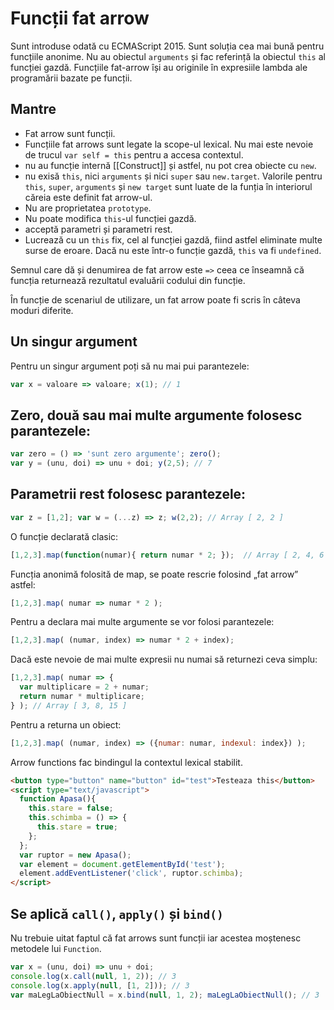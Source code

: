 # Funcții fat arrow

Sunt introduse odată cu ECMAScript 2015. Sunt soluția cea mai bună pentru funcțiile anonime. Nu au obiectul `arguments` și fac referință la obiectul `this` al funcției gazdă.
Funcțiile fat-arrow își au originile în expresiile lambda ale programării bazate pe funcții.

## Mantre

- Fat arrow sunt funcții.
- Funcțiile fat arrows sunt legate la scope-ul lexical. Nu mai este nevoie de trucul `var self = this` pentru a accesa contextul.
- nu au funcție internă [[Construct]] și astfel, nu pot crea obiecte cu `new`.
- nu exisă `this`, nici `arguments` și nici `super` sau `new.target`. Valorile pentru `this`, `super`, `arguments` și `new target` sunt luate de la funția în interiorul căreia este definit fat arrow-ul.
- Nu are proprietatea `prototype`.
- Nu poate modifica `this`-ul funcției gazdă.
- acceptă parametri și parametri rest.
- Lucrează cu un `this` fix, cel al funcției gazdă, fiind astfel eliminate multe surse de eroare. Dacă nu este într-o funcție gazdă, `this` va fi `undefined`.

Semnul care dă și denumirea de fat arrow este `=>` ceea ce înseamnă că funcția returnează rezultatul evaluării codului din funcție.

În funcție de scenariul de utilizare, un fat arrow poate fi scris în câteva moduri diferite.

## Un singur argument

Pentru un singur argument poți să nu mai pui parantezele:

```javascript
var x = valoare => valoare; x(1); // 1
```

## Zero, două sau mai multe argumente folosesc parantezele:

```javascript
var zero = () => 'sunt zero argumente'; zero();
var y = (unu, doi) => unu + doi; y(2,5); // 7
```

## Parametrii rest folosesc parantezele:

```javascript
var z = [1,2]; var w = (...z) => z; w(2,2); // Array [ 2, 2 ]
```

O funcție declarată clasic:

```js
[1,2,3].map(function(numar){ return numar * 2; });  // Array [ 2, 4, 6 ]
```

Funcția anonimă folosită de map, se poate rescrie folosind „fat arrow” astfel:

```js
[1,2,3].map( numar => numar * 2 );
```

Pentru a declara mai multe argumente se vor folosi parantezele:

```js
[1,2,3].map( (numar, index) => numar * 2 + index);
```

Dacă este nevoie de mai multe expresii nu numai să returnezi ceva simplu:

```js
[1,2,3].map( numar => {
  var multiplicare = 2 + numar;
  return numar * multiplicare;
} ); // Array [ 3, 8, 15 ]
```

Pentru a returna un obiect:

```js
[1,2,3].map( (numar, index) => ({numar: numar, indexul: index}) );
```

Arrow functions fac bindingul la contextul lexical stabilit.

```html
<button type="button" name="button" id="test">Testeaza this</button>
<script type="text/javascript">
  function Apasa(){
    this.stare = false;
    this.schimba = () => {
      this.stare = true;
    };
  };
  var ruptor = new Apasa();
  var element = document.getElementById('test');
  element.addEventListener('click', ruptor.schimba);
</script>
```

## Se aplică `call()`, `apply()` și `bind()`

Nu trebuie uitat faptul că fat arrows sunt funcții iar acestea moștenesc metodele lui `Function`.

```javascript
var x = (unu, doi) => unu + doi;
console.log(x.call(null, 1, 2)); // 3
console.log(x.apply(null, [1, 2])); // 3
var maLegLaObiectNull = x.bind(null, 1, 2); maLegLaObiectNull(); // 3
```
